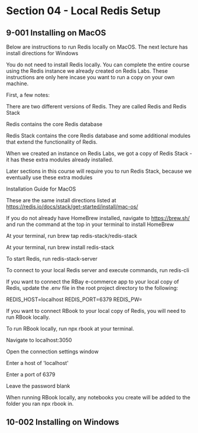 # Section 04 - Local Redis Setup

## 9-001 Installing on MacOS

Below are instructions to run Redis locally on MacOS.  The next lecture has install directions for Windows

You do not need to install Redis locally. You can complete the entire course using the Redis instance we already created on Redis Labs.  These instructions are only here incase you want to run a copy on your own machine.



First, a few notes:

There are two different versions of Redis.  They are called Redis and Redis Stack

Redis contains the core Redis database

Redis Stack contains the core Redis database and some additional modules that extend the functionality of Redis.

When we created an instance on Redis Labs, we got a copy of Redis Stack - it has these extra modules already installed.

Later sections in this course will require you to run Redis Stack, because we eventually use these extra modules

Installation Guide for MacOS

These are the same install directions listed at https://redis.io/docs/stack/get-started/install/mac-os/



If you do not already have HomeBrew installed, navigate to https://brew.sh/ and run the command at the top in your terminal to install HomeBrew

At your terminal, run brew tap redis-stack/redis-stack

At your terminal, run brew install redis-stack

To start Redis, run redis-stack-server

To connect to your local Redis server and execute commands, run redis-cli



If you want to connect the RBay e-commerce app to your local copy of Redis, update the .env file in the root project directory to the following:

REDIS_HOST=localhost
REDIS_PORT=6379
REDIS_PW=


If you want to connect RBook to your local copy of Redis, you will need to run RBook locally.

To run RBook locally, run npx rbook at your terminal.

Navigate to localhost:3050

Open the connection settings window

Enter a host of 'localhost'

Enter a port of 6379

Leave the password blank

When running RBook locally, any notebooks you create will be added to the folder you ran npx rbook in.

## 10-002 Installing on Windows